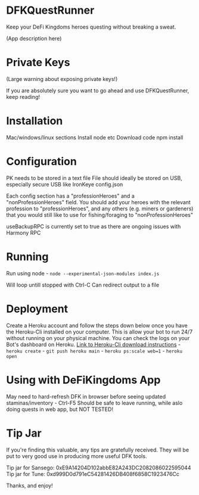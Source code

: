 # DFKQuestRunner
Keep your DeFi Kingdoms heroes questing without breaking a sweat.

(App description here)


# Private Keys
(Large warning about exposing private keys!) 

If you are absolutely sure you want to go ahead and use DFKQuestRunner, keep reading! 


# Installation
Mac/windows/linux sections
Install node etc
Download code
npm install


# Configuration
PK needs to be stored in a text file
File should ideally be stored on USB, especially secure USB like IronKeye
config.json

Each config section has a "professionHeroes" and a "nonProfessionHeroes" field. You should add your heroes with the relevant profession to "professionHeroes", and any others (e.g. miners or gardeners) that you would still like to use for fishing/foraging to "nonProfessionHeroes"

useBackupRPC is currently set to true as there are ongoing issues with Harmony RPC


# Running
Run using node
    - `node --experimental-json-modules index.js`

Will loop untill stopped with Ctrl-C
Can redirect output to a file 

# Deployment
Create a Heroku account and follow the steps down below once you have the Heroku-Cli installed on your computer. This is allow your bot to run 24/7 without running on your physical machine. You can check the logs on your Bot's dashboard on Heroku.
[Link to Heroku-Cli download instructions](https://devcenter.heroku.com/articles/getting-started-with-nodejs#set-up)
    - `heroku create`
    - `git push heroku main`
    - `heroku ps:scale web=1` 
    - `heroku open`


# Using with DeFiKingdoms App
May need to hard-refresh DFK in browser before seeing updated staminas/inventory - Ctrl-F5
Should be safe to leave running, while aslo doing quests in web app, but NOT TESTED!


# Tip Jar
If you're finding this valuable, any tips are gratefully received. They will be put to very good use in producing more useful DFK tools.

Tip jar for Sansego: 0xE9A14204D102abbE82A243DC2082086022595044
Tip jar for Tune: 0xd999D0d791eC54281426DB408f6858C1923476Cc

Thanks, and enjoy!
